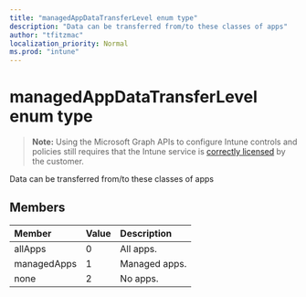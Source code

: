 ```yaml
---
title: "managedAppDataTransferLevel enum type"
description: "Data can be transferred from/to these classes of apps"
author: "tfitzmac"
localization_priority: Normal
ms.prod: "intune"
---
```


# managedAppDataTransferLevel enum type

> **Note:** Using the Microsoft Graph APIs to configure Intune controls and policies still requires that the Intune service is [correctly licensed](https://go.microsoft.com/fwlink/?linkid=839381) by the customer.

Data can be transferred from/to these classes of apps
## Members
|Member|Value|Description|
|:---|:---|:---|
|allApps|0|All apps.|
|managedApps|1|Managed apps.|
|none|2|No apps.|




